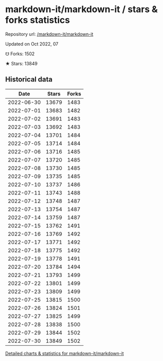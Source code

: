 # markdown-it/markdown-it / stars & forks statistics

Repository url: [/markdown-it/markdown-it](https://github.com/markdown-it/markdown-it)

Updated on Oct 2022, 07

☋ Forks: 1502

★ Stars: 13849

## Historical data
| Date | Stars | Forks |
|------|-------|-------|
| 2022-06-30 | 13679 | 1483 | 
| 2022-07-01 | 13683 | 1482 | 
| 2022-07-02 | 13691 | 1483 | 
| 2022-07-03 | 13692 | 1483 | 
| 2022-07-04 | 13701 | 1484 | 
| 2022-07-05 | 13714 | 1484 | 
| 2022-07-06 | 13716 | 1485 | 
| 2022-07-07 | 13720 | 1485 | 
| 2022-07-08 | 13730 | 1485 | 
| 2022-07-09 | 13735 | 1485 | 
| 2022-07-10 | 13737 | 1486 | 
| 2022-07-11 | 13743 | 1488 | 
| 2022-07-12 | 13748 | 1487 | 
| 2022-07-13 | 13754 | 1487 | 
| 2022-07-14 | 13759 | 1487 | 
| 2022-07-15 | 13762 | 1491 | 
| 2022-07-16 | 13769 | 1492 | 
| 2022-07-17 | 13771 | 1492 | 
| 2022-07-18 | 13775 | 1492 | 
| 2022-07-19 | 13778 | 1491 | 
| 2022-07-20 | 13784 | 1494 | 
| 2022-07-21 | 13793 | 1499 | 
| 2022-07-22 | 13801 | 1499 | 
| 2022-07-23 | 13809 | 1499 | 
| 2022-07-25 | 13815 | 1500 | 
| 2022-07-26 | 13824 | 1501 | 
| 2022-07-27 | 13825 | 1499 | 
| 2022-07-28 | 13838 | 1500 | 
| 2022-07-29 | 13844 | 1502 | 
| 2022-07-30 | 13849 | 1502 | 


[Detailed charts & statistics for markdown-it/markdown-it](https://reviewgithub.com/rep/markdown-it/markdown-it)
